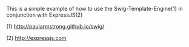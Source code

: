 This is a simple example of how to use the Swig-Template-Engine(1) in conjunction with ExpressJS(2)

(1) http://paularmstrong.github.io/swig/

(2) http://expressjs.com


